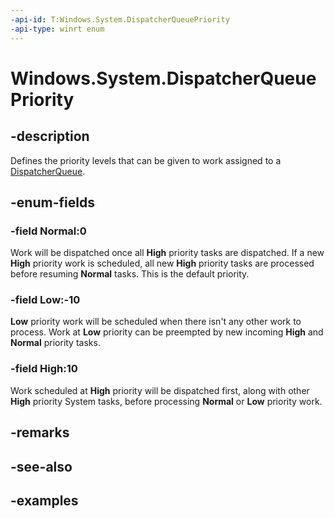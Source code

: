 ```yaml
---
-api-id: T:Windows.System.DispatcherQueuePriority
-api-type: winrt enum
---
```


<!-- Enumeration syntax.
public enum DispatcherQueuePriority : int
-->

# Windows.System.DispatcherQueuePriority

## -description
Defines the priority levels that can be given to work assigned to a [DispatcherQueue](dispatcherqueue.md).

## -enum-fields
### -field Normal:0
Work will be dispatched once all **High** priority tasks are dispatched. If a new **High** priority work is scheduled, all new **High** priority tasks are processed before resuming **Normal** tasks. This is the default priority.

### -field Low:-10
**Low** priority work will be scheduled when there isn't any other work to process. Work at **Low** priority can be preempted by new incoming **High** and **Normal** priority tasks.

### -field High:10
Work scheduled at **High** priority will be dispatched first, along with other **High** priority System tasks, before processing **Normal** or **Low** priority work.

## -remarks

## -see-also

## -examples
